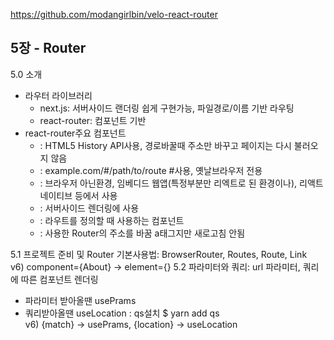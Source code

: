 https://github.com/modangirlbin/velo-react-router

## 5장 - Router
5.0 소개
- 라우터 라이브러리   
  - next.js: 서버사이드 랜더링 쉽게 구현가능, 파일경로/이름 기반 라우팅   
  - react-router: 컴포넌트 기반 
- react-router주요 컴포넌트
  - <BrowserRouter>: HTML5 History API사용, 경로바꿀때 주소만 바꾸고 페이지는 다시 불러오지 않음
  - <HashRouter>: example.com/#/path/to/route #사용, 옛날브라우저 전용
  - <MemoryRouter>: 브라우저 아닌환경, 임베디드 웹앱(특정부분만 리엑트로 된 환경이나), 리액트 네이티브 등에서 사용
  - <StaticRouter>: 서버사이드 렌더링에 사용
  - <Route>: 라우트를 정의할 때 사용하는 컴포넌트
  - <Link>: 사용한 Router의 주소를 바꿈 a태그지만 새로고침 안됨
5.1 프로젝트 준비 및 Router 기본사용법: BrowserRouter, Routes, Route, Link   
    v6) component={About} -> element={<Profile />}
5.2 파라미터와 쿼리: url 파라미터, 쿼리에 따른 컴포넌트 렌더링
  - 파라미터 받아올땐 usePrams
  - 쿼리받아올땐 useLocation : qs설치 $ yarn add qs   
  v6) {match} -> usePrams, {location} -> useLocation
